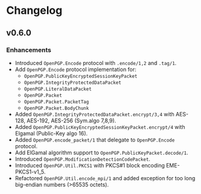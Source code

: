 # Changelog

## v0.6.0

### Enhancements

* Introduced `OpenPGP.Encode` protocol with `.encode/1,2` and `.tag/1`.
* Add `OpenPGP.Encode` protocol implementation for:
  * `OpenPGP.PublicKeyEncryptedSessionKeyPacket`
  * `OpenPGP.IntegrityProtectedDataPacket`
  * `OpenPGP.LiteralDataPacket`
  * `OpenPGP.Packet`
  * `OpenPGP.Packet.PacketTag`
  * `OpenPGP.Packet.BodyChunk`
* Added `OpenPGP.IntegrityProtectedDataPacket.encrypt/3,4` with AES-128, AES-192, AES-256 (Sym.algo 7,8,9).
* Added `OpenPGP.PublicKeyEncryptedSessionKeyPacket.encrypt/4` with Elgamal (Public-Key algo 16).
* Added `OpenPGP.encode_packet/1` that delegate to `OpenPGP.Encode` protocol.
* Add ElGamal algorithm support to `OpenPGP.PublicKeyPacket.decode/1`.
* Introduced `OpenPGP.ModificationDetectionCodePacket`.
* Introduced `OpenPGP.Util.PKCS1` with PKCS#1 block encoding EME-PKCS1-v1_5.
* Refactored `OpenPGP.Util.encode_mpi/1` and added exception for too long big-endian numbers (>65535 octets).

